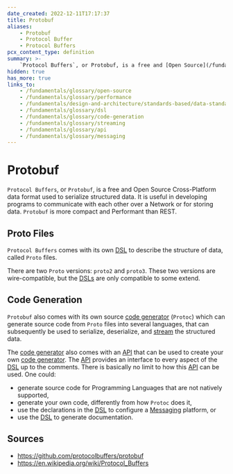 ```yaml
---
date_created: 2022-12-11T17:17:37
title: Protobuf
aliases:
    - Protobuf
    - Protocol Buffer
    - Protocol Buffers
pcx_content_type: definition
summary: >-
    `Protocol Buffers`, or Protobuf, is a free and [Open Source](/fundamentals/glossary/open-source) Cross-Platform data format used to serialize structured data. It is useful in developing programs to communicate with each other over a Network or for storing data. Protobuf is more compact and [Performant](/fundamentals/glossary/performance) than [REST](/fundamentals/design-and-architecture/standards-based/data-standards/rest).
hidden: true
has_more: true
links_to:
    - /fundamentals/glossary/open-source
    - /fundamentals/glossary/performance
    - /fundamentals/design-and-architecture/standards-based/data-standards/rest
    - /fundamentals/glossary/dsl
    - /fundamentals/glossary/code-generation
    - /fundamentals/glossary/streaming
    - /fundamentals/glossary/api
    - /fundamentals/glossary/messaging
---
```


# Protobuf

`Protocol Buffers`, or `Protobuf`, is a free and Open Source Cross-Platform data format used to serialize structured data. It is useful in developing programs to communicate with each other over a Network or for storing data. `Protobuf` is more compact and Performant than REST.

## Proto Files

`Protocol Buffers` comes with its own [DSL](/fundamentals/glossary/dsl) to describe the structure of data, called `Proto` files.

There are two `Proto` versions: `proto2` and `proto3`. These two versions are wire-compatible, but the [DSLs](/fundamentals/glossary/dsl) are only compatible to some extend.

## Code Generation

`Protobuf` also comes with its own source [code generator](/fundamentals/glossary/code-generation) (`Protoc`) which can generate source code from `Proto` files into several languages, that can subsequently be used to serialize, deserialize, and [stream](/fundamentals/glossary/streaming) the structured data.

The [code generator](/fundamentals/glossary/code-generation) also comes with an [API](/fundamentals/glossary/api) that can be used to create your own [code generator](/fundamentals/glossary/code-generation). The [API](/fundamentals/glossary/api) provides an interface to every aspect of the [DSL](/fundamentals/glossary/dsl) up to the comments. There is basically no limit to how this [API](/fundamentals/glossary/api) can be used. One could:

-   generate source code for Programming Languages that are not natively supported,
-   generate your own code, differently from how `Protoc` does it,
-   use the declarations in the [DSL](/fundamentals/glossary/dsl) to configure a [Messaging](/fundamentals/glossary/messaging) platform, or
-   use the [DSL](/fundamentals/glossary/dsl) to generate documentation.

## Sources

-   https://github.com/protocolbuffers/protobuf
-   https://en.wikipedia.org/wiki/Protocol_Buffers
